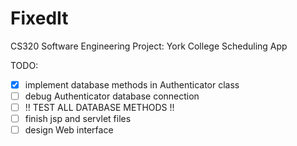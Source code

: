 # FixedIt
CS320 Software Engineering Project: York College Scheduling App


TODO:

- [x] implement database methods in Authenticator class
- [ ] debug Authenticator database connection
- [ ] !! TEST ALL DATABASE METHODS !!
- [ ] finish jsp and servlet files
- [ ] design Web interface
